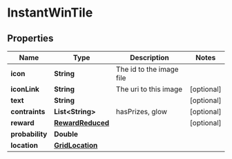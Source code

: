

# InstantWinTile


## Properties

Name | Type | Description | Notes
------------ | ------------- | ------------- | -------------
**icon** | **String** | The id to the image file | 
**iconLink** | **String** | The uri to this image |  [optional]
**text** | **String** |  |  [optional]
**contraints** | **List&lt;String&gt;** | hasPrizes, glow |  [optional]
**reward** | [**RewardReduced**](RewardReduced.md) |  |  [optional]
**probability** | **Double** |  | 
**location** | [**GridLocation**](GridLocation.md) |  | 



